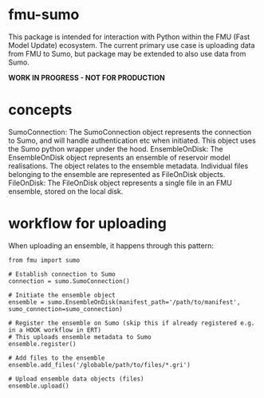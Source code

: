 # fmu-sumo
This package is intended for interaction with Python within the FMU (Fast Model Update) ecosystem. The current primary use case is uploading data from FMU to Sumo, but package may be extended to also use data from Sumo.

**WORK IN PROGRESS - NOT FOR PRODUCTION**

# concepts
SumoConnection: The SumoConnection object represents the connection to Sumo, and will handle authentication etc when initiated. This object uses the Sumo python wrapper under the hood.
EnsembleOnDisk: The EnsembleOnDisk object represents an ensemble of reservoir model realisations. The object relates to the ensemble metadata. Individual files belonging to the ensemble are represented as FileOnDisk objects.
FileOnDisk: The FileOnDisk object represents a single file in an FMU ensemble, stored on the local disk.

# workflow for uploading
When uploading an ensemble, it happens through this pattern:
```
from fmu import sumo

# Establish connection to Sumo
connection = sumo.SumoConnection()

# Initiate the ensemble object
ensemble = sumo.EnsembleOnDisk(manifest_path='/path/to/manifest', sumo_connection=sumo_connection)

# Register the ensemble on Sumo (skip this if already registered e.g. in a HOOK workflow in ERT)
# This uploads ensemble metadata to Sumo
ensemble.register()

# Add files to the ensemble
ensemble.add_files('/globable/path/to/files/*.gri')

# Upload ensemble data objects (files)
ensemble.upload()

```
